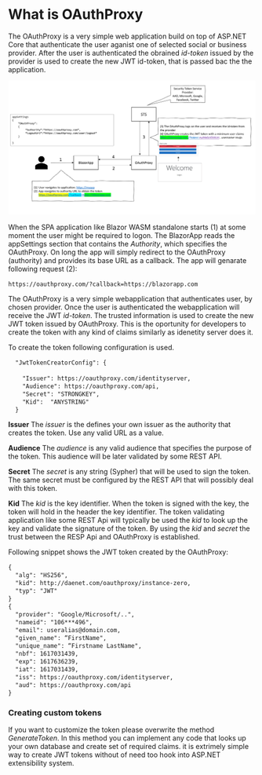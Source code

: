 # What is OAuthProxy

The OAuthProxy is a very simple web application build on top of ASP.NET Core that authenticate the user aganist one of selected social or business provider.
After the user is authenticated the obrained  *id-token* issued by the provider is used to create the new JWT id-token, that is passed bac the the application.

<img src="assets/OAuthProxy Architecture.png"></img>

When the SPA application like Blazor WASM standalone starts (1) at some moment the user might be required to logon. The BlazorApp reads the appSettings section
that contains the *Authority*, which specifies the OAuthProxy. On long the app will simply redirect to the OAuthProxy (authority) and provides its
base URL as a callback. The app will genarate following request (2):

~~~
https://oauthproxy.com/?callback=https://blazorapp.com  
~~~

The OAuthProxy is a very simple webapplication that authenticates user, by chosen provider. Once the user is authenticated the webapplication will receive the JWT *id-token*.
The trusted information is used to create the new JWT token issued by OAuthProxy. This is the oportunity for developers to
create the token with any kind of claims similarly as idenetity server does it.

To create the token following configuration is used.

~~~
  "JwtTokenCreatorConfig": {

    "Issuer": https://oauthproxy.com/identityserver,
    "Audience": https://oauthproxy.com/api,
    "Secret": "STRONGKEY",
    "Kid":  "ANYSTRING"
  }
~~~

**Issuer**
The *issuer* is the defines your own issuer as the authority that creates the token. Use any valid URL as a value.

**Audience**
The *audience* is any valid audience that specifies the purpose of the token. This audience will be later validated by some REST API.

**Secret**
The *secret* is any string (Sypher) that will be used to sign the token. The same secret must be configured by the REST API that will possibly deal with this token.

**Kid**
The *kid* is the key identifier. When the token is signed with the key, the token will hold in the header the key identifier. The token validating application
like some REST Api will typically be used the *kid* to look up the key and validate the signature of the token.
By using the *kid* and *secret* the trust between the RESP Api and OAuthProxy is established.

Following snippet shows the JWT token created by the OAuthProxy:
 
~~~
{
  "alg": "HS256",
  "kid": http://daenet.com/oauthproxy/instance-zero,
  "typ": "JWT"
}
{
  "provider": "Google/Microsoft/..",
  "nameid": "106***496",
  "email": useralias@domain.com,
  "given_name": “FirstName",
  "unique_name": “Firstname LastName",
  "nbf": 1617031439,
  "exp": 1617636239,
  "iat": 1617031439,
  "iss": https://oauthproxy.com/identityserver,
  "aud": https://oauthproxy.com/api
}
~~~

### Creating custom tokens
If you want to customize the token please overwrite the method *GenerateToken*. In this method you can implement any code that looks up your own database 
and create set of required claims. it is extrimely simple way to create JWT tokens without of need too hook into ASP.NET extensibility system.

